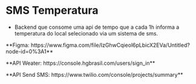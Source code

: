 # SMS Temperatura

* Backend que consome uma api de tempo que a cada 1h informa a temperatura do local selecionado via um sistema de sms. 

<p> **Figma: https://www.figma.com/file/IzGhwCqieol6pLbicX2EVa/Untitled?node-id=0%3A1** </p>
<p> **API Weater: https://console.hgbrasil.com/users/sign_in** </p>
<p> **API Send SMS: https://www.twilio.com/console/projects/summary** </p>
